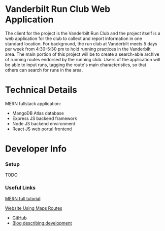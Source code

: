 # Vanderbilt Run Club Web Application
The client for the project is the Vanderbilt Run Club and the project itself is a web
application for the club to collect and report information in one standard location. For
background, the run club at Vanderbilt meets 5 days per week from 4:30-5:30 pm to
hold running practices in the Vanderbilt area. The main portion of this project will be to
create a search-able archive of running routes endorsed by the running club. Users of
the application will be able to input runs, tagging the route's main characteristics, so that
others can search for runs in the area.

# Technical Details
MERN fullstack application:
- MangoDB Atlas database
- Express JS backend framework
- Node JS backend environment
- React JS web portal frontend

# Developer Info

### Setup

TODO

### Useful Links
[MERN full tutorial](https://blog.logrocket.com/mern-stack-tutorial/)

[Website Using Maps Routes](https://onthegomap.com/#/create)
- [GitHub](https://github.com/onthegomap)
- [Blog describing development](https://medium.com/@onthegomap/a-new-on-the-go-map-d0b027250958)
